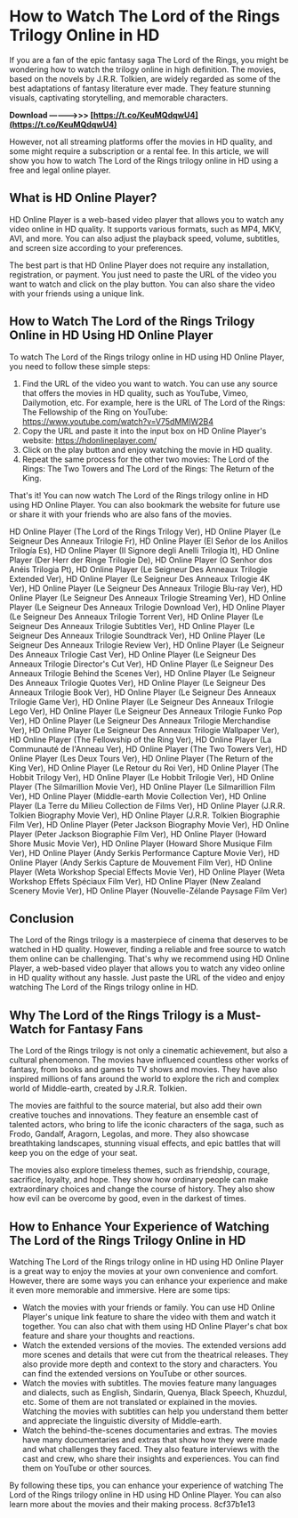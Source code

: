 # How to Watch The Lord of the Rings Trilogy Online in HD
 
If you are a fan of the epic fantasy saga The Lord of the Rings, you might be wondering how to watch the trilogy online in high definition. The movies, based on the novels by J.R.R. Tolkien, are widely regarded as some of the best adaptations of fantasy literature ever made. They feature stunning visuals, captivating storytelling, and memorable characters.
 
**Download –––––>>> [https://t.co/KeuMQdqwU4](https://t.co/KeuMQdqwU4)**


 
However, not all streaming platforms offer the movies in HD quality, and some might require a subscription or a rental fee. In this article, we will show you how to watch The Lord of the Rings trilogy online in HD using a free and legal online player.
 
## What is HD Online Player?
 
HD Online Player is a web-based video player that allows you to watch any video online in HD quality. It supports various formats, such as MP4, MKV, AVI, and more. You can also adjust the playback speed, volume, subtitles, and screen size according to your preferences.
 
The best part is that HD Online Player does not require any installation, registration, or payment. You just need to paste the URL of the video you want to watch and click on the play button. You can also share the video with your friends using a unique link.
 
## How to Watch The Lord of the Rings Trilogy Online in HD Using HD Online Player
 
To watch The Lord of the Rings trilogy online in HD using HD Online Player, you need to follow these simple steps:
 
1. Find the URL of the video you want to watch. You can use any source that offers the movies in HD quality, such as YouTube, Vimeo, Dailymotion, etc. For example, here is the URL of The Lord of the Rings: The Fellowship of the Ring on YouTube: https://www.youtube.com/watch?v=V75dMMIW2B4
2. Copy the URL and paste it into the input box on HD Online Player's website: https://hdonlineplayer.com/
3. Click on the play button and enjoy watching the movie in HD quality.
4. Repeat the same process for the other two movies: The Lord of the Rings: The Two Towers and The Lord of the Rings: The Return of the King.

That's it! You can now watch The Lord of the Rings trilogy online in HD using HD Online Player. You can also bookmark the website for future use or share it with your friends who are also fans of the movies.
 
HD Online Player (The Lord of the Rings Trilogy Ver),  HD Online Player (Le Seigneur Des Anneaux Trilogie Fr),  HD Online Player (El Señor de los Anillos Trilogía Es),  HD Online Player (Il Signore degli Anelli Trilogia It),  HD Online Player (Der Herr der Ringe Trilogie De),  HD Online Player (O Senhor dos Anéis Trilogia Pt),  HD Online Player (Le Seigneur Des Anneaux Trilogie Extended Ver),  HD Online Player (Le Seigneur Des Anneaux Trilogie 4K Ver),  HD Online Player (Le Seigneur Des Anneaux Trilogie Blu-ray Ver),  HD Online Player (Le Seigneur Des Anneaux Trilogie Streaming Ver),  HD Online Player (Le Seigneur Des Anneaux Trilogie Download Ver),  HD Online Player (Le Seigneur Des Anneaux Trilogie Torrent Ver),  HD Online Player (Le Seigneur Des Anneaux Trilogie Subtitles Ver),  HD Online Player (Le Seigneur Des Anneaux Trilogie Soundtrack Ver),  HD Online Player (Le Seigneur Des Anneaux Trilogie Review Ver),  HD Online Player (Le Seigneur Des Anneaux Trilogie Cast Ver),  HD Online Player (Le Seigneur Des Anneaux Trilogie Director's Cut Ver),  HD Online Player (Le Seigneur Des Anneaux Trilogie Behind the Scenes Ver),  HD Online Player (Le Seigneur Des Anneaux Trilogie Quotes Ver),  HD Online Player (Le Seigneur Des Anneaux Trilogie Book Ver),  HD Online Player (Le Seigneur Des Anneaux Trilogie Game Ver),  HD Online Player (Le Seigneur Des Anneaux Trilogie Lego Ver),  HD Online Player (Le Seigneur Des Anneaux Trilogie Funko Pop Ver),  HD Online Player (Le Seigneur Des Anneaux Trilogie Merchandise Ver),  HD Online Player (Le Seigneur Des Anneaux Trilogie Wallpaper Ver),  HD Online Player (The Fellowship of the Ring Ver),  HD Online Player (La Communauté de l'Anneau Ver),  HD Online Player (The Two Towers Ver),  HD Online Player (Les Deux Tours Ver),  HD Online Player (The Return of the King Ver),  HD Online Player (Le Retour du Roi Ver),  HD Online Player (The Hobbit Trilogy Ver),  HD Online Player (Le Hobbit Trilogie Ver),  HD Online Player (The Silmarillion Movie Ver),  HD Online Player (Le Silmarillion Film Ver),  HD Online Player (Middle-earth Movie Collection Ver),  HD Online Player (La Terre du Milieu Collection de Films Ver),  HD Online Player (J.R.R. Tolkien Biography Movie Ver),  HD Online Player (J.R.R. Tolkien Biographie Film Ver),  HD Online Player (Peter Jackson Biography Movie Ver),  HD Online Player (Peter Jackson Biographie Film Ver),  HD Online Player (Howard Shore Music Movie Ver),  HD Online Player (Howard Shore Musique Film Ver),  HD Online Player (Andy Serkis Performance Capture Movie Ver),  HD Online Player (Andy Serkis Capture de Mouvement Film Ver),  HD Online Player (Weta Workshop Special Effects Movie Ver),  HD Online Player (Weta Workshop Effets Spéciaux Film Ver),  HD Online Player (New Zealand Scenery Movie Ver),  HD Online Player (Nouvelle-Zélande Paysage Film Ver)
 
## Conclusion
 
The Lord of the Rings trilogy is a masterpiece of cinema that deserves to be watched in HD quality. However, finding a reliable and free source to watch them online can be challenging. That's why we recommend using HD Online Player, a web-based video player that allows you to watch any video online in HD quality without any hassle. Just paste the URL of the video and enjoy watching The Lord of the Rings trilogy online in HD.
  
## Why The Lord of the Rings Trilogy is a Must-Watch for Fantasy Fans
 
The Lord of the Rings trilogy is not only a cinematic achievement, but also a cultural phenomenon. The movies have influenced countless other works of fantasy, from books and games to TV shows and movies. They have also inspired millions of fans around the world to explore the rich and complex world of Middle-earth, created by J.R.R. Tolkien.
 
The movies are faithful to the source material, but also add their own creative touches and innovations. They feature an ensemble cast of talented actors, who bring to life the iconic characters of the saga, such as Frodo, Gandalf, Aragorn, Legolas, and more. They also showcase breathtaking landscapes, stunning visual effects, and epic battles that will keep you on the edge of your seat.
 
The movies also explore timeless themes, such as friendship, courage, sacrifice, loyalty, and hope. They show how ordinary people can make extraordinary choices and change the course of history. They also show how evil can be overcome by good, even in the darkest of times.
 
## How to Enhance Your Experience of Watching The Lord of the Rings Trilogy Online in HD
 
Watching The Lord of the Rings trilogy online in HD using HD Online Player is a great way to enjoy the movies at your own convenience and comfort. However, there are some ways you can enhance your experience and make it even more memorable and immersive. Here are some tips:

- Watch the movies with your friends or family. You can use HD Online Player's unique link feature to share the video with them and watch it together. You can also chat with them using HD Online Player's chat box feature and share your thoughts and reactions.
- Watch the extended versions of the movies. The extended versions add more scenes and details that were cut from the theatrical releases. They also provide more depth and context to the story and characters. You can find the extended versions on YouTube or other sources.
- Watch the movies with subtitles. The movies feature many languages and dialects, such as English, Sindarin, Quenya, Black Speech, Khuzdul, etc. Some of them are not translated or explained in the movies. Watching the movies with subtitles can help you understand them better and appreciate the linguistic diversity of Middle-earth.
- Watch the behind-the-scenes documentaries and extras. The movies have many documentaries and extras that show how they were made and what challenges they faced. They also feature interviews with the cast and crew, who share their insights and experiences. You can find them on YouTube or other sources.

By following these tips, you can enhance your experience of watching The Lord of the Rings trilogy online in HD using HD Online Player. You can also learn more about the movies and their making process.
 8cf37b1e13
 
